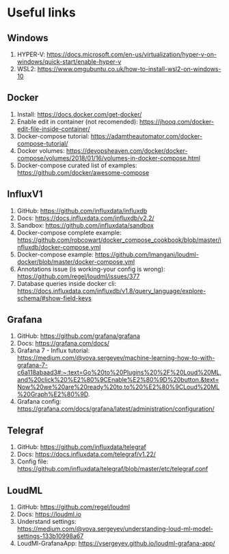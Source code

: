 # Useful links

## Windows
1. HYPER-V: https://docs.microsoft.com/en-us/virtualization/hyper-v-on-windows/quick-start/enable-hyper-v
2. WSL2: https://www.omgubuntu.co.uk/how-to-install-wsl2-on-windows-10

## Docker
1. Install: https://docs.docker.com/get-docker/
2. Enable edit in container (not recomended): https://jhooq.com/docker-edit-file-inside-container/
3. Docker-compose tutorial: https://adamtheautomator.com/docker-compose-tutorial/
4. Docker volumes: https://devopsheaven.com/docker/docker-compose/volumes/2018/01/16/volumes-in-docker-compose.html
5. Docker-compose curated list of examples: https://github.com/docker/awesome-compose

## InfluxV1
1. GitHub: https://github.com/influxdata/influxdb
2. Docs: https://docs.influxdata.com/influxdb/v2.2/
3. Sandbox: https://github.com/influxdata/sandbox
4. Docker-compose complete example: https://github.com/robcowart/docker_compose_cookbook/blob/master/influxdb/docker-compose.yml
5. Docker-compose example: https://github.com/lmangani/loudml-docker/blob/master/docker-compose.yml
6. Annotations issue (is working-your config is wrong): https://github.com/regel/loudml/issues/377
7. Database queries inside docker cli: https://docs.influxdata.com/influxdb/v1.8/query_language/explore-schema/#show-field-keys

## Grafana
1. GitHub: https://github.com/grafana/grafana
2. Docs: https://grafana.com/docs/ 
3. Grafana 7 - Influx tutorial: https://medium.com/@vova.sergeyev/machine-learning-how-to-with-grafana-7-c6a118abaad3#:~:text=Go%20to%20Plugins%20%2F%20Loud%20ML,and%20click%20%E2%80%9CEnable%E2%80%9D%20button.&text=Now%20we%20are%20ready%20to,to%20%E2%80%9CLoud%20ML%20Graph%E2%80%9D.
4. Grafana config: https://grafana.com/docs/grafana/latest/administration/configuration/

## Telegraf
1. GitHub: https://github.com/influxdata/telegraf
2. Docs: https://docs.influxdata.com/telegraf/v1.22/ 
3. Config file: https://github.com/influxdata/telegraf/blob/master/etc/telegraf.conf

## LoudML
1. GitHub: https://github.com/regel/loudml
2. Docs: https://loudml.io
3. Understand settings: https://medium.com/@vova.sergeyev/understanding-loud-ml-model-settings-133b10998a67
4. LoudMl-GrafanaApp: https://vsergeyev.github.io/loudml-grafana-app/

